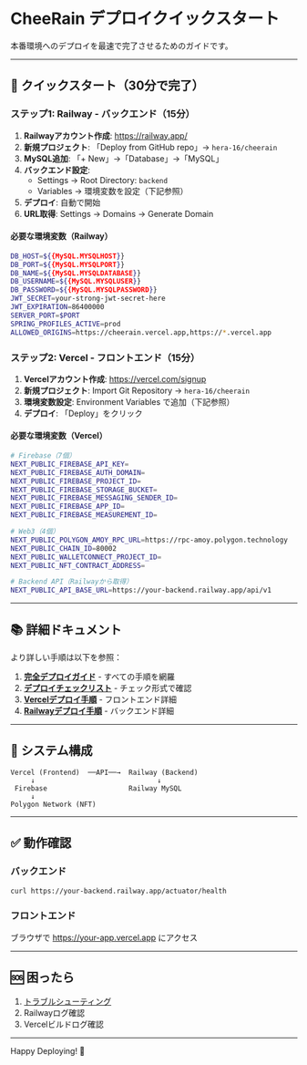 # CheeRain デプロイクイックスタート

本番環境へのデプロイを最速で完了させるためのガイドです。

---

## 🚀 クイックスタート（30分で完了）

### ステップ1: Railway - バックエンド（15分）

1. **Railwayアカウント作成**: https://railway.app/
2. **新規プロジェクト**: 「Deploy from GitHub repo」→ `hera-16/cheerain`
3. **MySQL追加**: 「+ New」→「Database」→「MySQL」
4. **バックエンド設定**:
   - Settings → Root Directory: `backend`
   - Variables → 環境変数を設定（下記参照）
5. **デプロイ**: 自動で開始
6. **URL取得**: Settings → Domains → Generate Domain

#### 必要な環境変数（Railway）

```bash
DB_HOST=${{MySQL.MYSQLHOST}}
DB_PORT=${{MySQL.MYSQLPORT}}
DB_NAME=${{MySQL.MYSQLDATABASE}}
DB_USERNAME=${{MySQL.MYSQLUSER}}
DB_PASSWORD=${{MySQL.MYSQLPASSWORD}}
JWT_SECRET=your-strong-jwt-secret-here
JWT_EXPIRATION=86400000
SERVER_PORT=$PORT
SPRING_PROFILES_ACTIVE=prod
ALLOWED_ORIGINS=https://cheerain.vercel.app,https://*.vercel.app
```

### ステップ2: Vercel - フロントエンド（15分）

1. **Vercelアカウント作成**: https://vercel.com/signup
2. **新規プロジェクト**: Import Git Repository → `hera-16/cheerain`
3. **環境変数設定**: Environment Variables で追加（下記参照）
4. **デプロイ**: 「Deploy」をクリック

#### 必要な環境変数（Vercel）

```bash
# Firebase（7個）
NEXT_PUBLIC_FIREBASE_API_KEY=
NEXT_PUBLIC_FIREBASE_AUTH_DOMAIN=
NEXT_PUBLIC_FIREBASE_PROJECT_ID=
NEXT_PUBLIC_FIREBASE_STORAGE_BUCKET=
NEXT_PUBLIC_FIREBASE_MESSAGING_SENDER_ID=
NEXT_PUBLIC_FIREBASE_APP_ID=
NEXT_PUBLIC_FIREBASE_MEASUREMENT_ID=

# Web3（4個）
NEXT_PUBLIC_POLYGON_AMOY_RPC_URL=https://rpc-amoy.polygon.technology
NEXT_PUBLIC_CHAIN_ID=80002
NEXT_PUBLIC_WALLETCONNECT_PROJECT_ID=
NEXT_PUBLIC_NFT_CONTRACT_ADDRESS=

# Backend API（Railwayから取得）
NEXT_PUBLIC_API_BASE_URL=https://your-backend.railway.app/api/v1
```

---

## 📚 詳細ドキュメント

より詳しい手順は以下を参照：

1. **[完全デプロイガイド](./DEPLOYMENT_COMPLETE_GUIDE.md)** - すべての手順を網羅
2. **[デプロイチェックリスト](./DEPLOYMENT_CHECKLIST.md)** - チェック形式で確認
3. **[Vercelデプロイ手順](./DEPLOYMENT.md)** - フロントエンド詳細
4. **[Railwayデプロイ手順](./RAILWAY_DEPLOYMENT.md)** - バックエンド詳細

---

## 🎯 システム構成

```
Vercel (Frontend)  ──API──→  Railway (Backend)
     ↓                              ↓
 Firebase                    Railway MySQL
     ↓
Polygon Network (NFT)
```

---

## ✅ 動作確認

### バックエンド
```bash
curl https://your-backend.railway.app/actuator/health
```

### フロントエンド
ブラウザで https://your-app.vercel.app にアクセス

---

## 🆘 困ったら

1. [トラブルシューティング](./DEPLOYMENT_COMPLETE_GUIDE.md#トラブルシューティング)
2. Railwayログ確認
3. Vercelビルドログ確認

---

Happy Deploying! 🎉
